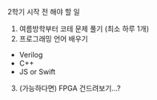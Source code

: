 2학기 시작 전 해야 할 일

1. 여름방학부터 코테 문제 풀기 (최소 하루 1개)
2. 프로그래밍 언어 배우기
  - Verilog
  - C++
  - JS or Swift
3. (가능하다면) FPGA 건드려보기...?
